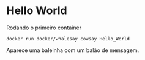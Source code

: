 # Hello World

Rodando o primeiro container

    docker run docker/whalesay cowsay Hello_World

Aparece uma baleinha com um balão de mensagem.